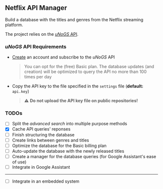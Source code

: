 ## Netflix API Manager

Build a database with the titles and genres from the Netflix streaming platform.

The project relies on the [*uNoGS* API](rapidapi.com/unogs/api/unogs).

### *uNoGS* API Requirements

* [Create](https://rapidapi.com) an account and subscribe to the *uNoGS* API
  > You can opt for the (free) Basic plan. The database updates (and creation) will be optimized to query the API no more than 100 times per day 
* Copy the API key to the file specified in the `settings` file (**default:** `api.key`)
  > ⚠️ **Do not upload the API key file on public repositories!**
  
### 
### TODOs

- [ ] Split the *advanced search* into multiple purpose methods
- [x] Cache API queries' reponses
- [ ] Finish structuring the database
- [ ] Create links between genres and titles
- [ ] Optimize the database for the Basic billing plan
- [ ] Auto-update the database with the newly released titles
- [ ] Create a manager for the database queries (for Google Assistant's ease of use)
- [ ] Integrate in Google Assistant
---
- [ ] Integrate in an embedded system
